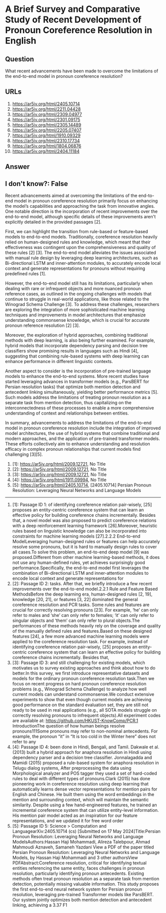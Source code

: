 # A Brief Survey and Comparative Study of Recent Development of Pronoun Coreference Resolution in English

## Question

What recent advancements have been made to overcome the limitations of the end-to-end model in pronoun coreference resolution?

## URLs

1. https://ar5iv.org/html/2405.10714
2. https://ar5iv.org/html/2211.04428
3. https://ar5iv.org/html/2309.04977
4. https://ar5iv.org/html/2301.09175
5. https://ar5iv.org/html/2305.14489
6. https://ar5iv.org/html/2205.07407
7. https://ar5iv.org/html/1910.09329
8. https://ar5iv.org/html/2310.17734
9. https://ar5iv.org/html/1804.06876
10. https://ar5iv.org/html/2404.11184

## Answer

## I don't know?: False

Recent advancements aimed at overcoming the limitations of the end-to-end model in pronoun coreference resolution primarily focus on enhancing the model’s capabilities and approaching the task from innovative angles. One notable direction is the incorporation of recent improvements over the end-to-end model, although specific details of these improvements aren't explicitly detailed in the provided passages [2]. 

First, we can highlight the transition from rule-based or feature-based models to end-to-end models. Traditionally, coreference resolution heavily relied on human-designed rules and knowledge, which meant that their effectiveness was contingent upon the comprehensiveness and quality of these rules [2] [3]. The end-to-end model alleviates the issues associated with manual rule design by leveraging deep learning architectures, such as Bi-directional LSTM and inner-attention modules, to accurately encode local context and generate representations for pronouns without requiring predefined rules [1].

However, the end-to-end model still has its limitations, particularly when dealing with rare or infrequent objects and more nuanced pronoun reference cases, as outlined in the ongoing challenges with models that continue to struggle in real-world applications, like those related to the Winograd Schema Challenge [3]. To address these challenges, researchers are exploring the integration of more sophisticated machine learning techniques and improvements in model architectures that emphasize understanding commonsense knowledge, which is crucial for accurate pronoun reference resolution [2] [3].

Moreover, the exploration of hybrid approaches, combining traditional methods with deep learning, is also being further examined. For example, hybrid models that incorporate dependency parsing and decision tree classifiers show promising results in languages such as Hindi [4], suggesting that combining rule-based systems with deep learning can enhance performance in different linguistic contexts. 

Another aspect to consider is the incorporation of pre-trained language models to enhance the end-to-end systems. More recent studies have started leveraging advances in transformer models (e.g., ParsBERT for Persian resolution tasks) that optimize both mention detection and antecedent linking simultaneously, yielding better performance metrics [5]. Such models address the limitations of treating pronoun resolution as a separate task from mention detection, thus capitalizing on the interconnectedness of these processes to enable a more comprehensive understanding of context and relationships between entities.

In summary, advancements to address the limitations of the end-to-end model in pronoun coreference resolution include the integration of improved model architectures, the use of hybrid systems that combine traditional and modern approaches, and the application of pre-trained transformer models. These efforts collectively aim to enhance understanding and resolution efficacy in complex pronoun relationships that current models find challenging [3][5].

1. [1]:  https://ar5iv.org/html/2009.12721, No Title
2. [2]:  https://ar5iv.org/html/2009.12721, No Title
3. [3]:  https://ar5iv.org/html/2009.12721, No Title
4. [4]:  https://ar5iv.org/html/1911.09994, No Title
5. [5]:  https://ar5iv.org/html/2405.10714, [2405.10714] Persian Pronoun Resolution: Leveraging Neural Networks and Language Models
---
1. [1]:  Passage ID 1: of identifying coreference relation pair-wisely, [25] proposes an entity-centric coreference system that can learn an effective policy for building coreference chains incrementally. Besides that, a novel model was also proposed to predict coreference relations with a deep reinforcement learning framework [26].Moreover, heuristic rules based on linguistic knowledge can also be incorporated into constraints for machine learning models [27].2.2.2 End-to-end ModelLeveraging human-designed rules or features can help accurately resolve some pronouns, but it is hard to manually design rules to cover all cases.To solve this problem, an end-to-end deep model [9] was proposed.Different from other machine learning-based methods, it does not use any human-defined rules, yet achieves surprisingly good performance.Specifically, the end-to-end model first leverages the combination of Bi-directional LSTM and inner-attention modules to encode local context and generate representations for
2. [2]:  Passage ID 2: tasks. After that, we briefly introduce a few recent improvements over the end-to-end model.2.2.1 Rule and Feature Based MethodsBefore the deep learning era, human-designed rules [2, 19], knowledge [20, 21], or features [3, 22] dominated the general coreference resolution and PCR tasks. Some rules and features are crucial for correctly resolving pronouns [23]. For example, ‘he’ can only refer to males and ‘she’ can only refer to females; ‘it’ can only refer to singular objects and ‘them’ can only refer to plural objects.The performances of these methods heavily rely on the coverage and quality of the manually defined rules and features.Based on these designed features [24], a few more advanced machine learning models were applied to the coreference resolution task. For example, instead of identifying coreference relation pair-wisely, [25] proposes an entity-centric coreference system that can learn an effective policy for building coreference chains incrementally. Besides that,
3. [3]:  Passage ID 3: and still challenging for existing models, which motivates us to survey existing approaches and think about how to do better.In this survey, we first introduce representative datasets and models for the ordinary pronoun coreference resolution task.Then we focus on recent progress on hard pronoun coreference resolution problems (e.g., Winograd Schema Challenge) to analyze how well current models can understand commonsense.We conduct extensive experiments to show that even though current models are achieving good performance on the standard evaluation set, they are still not ready to be used in real applications (e.g., all SOTA models struggle on correctly resolving pronouns to infrequent objects).All experiment codes are available at: https://github.com/HKUST-KnowComp/PCR.1 IntroductionThe question of how human beings resolve pronouns111Some pronouns may refer to non-nominal antecedents. For example, the pronoun “it” in “It is too cold in the Winter here” does not refer to any
4. [4]:  Passage ID 4: been done in Hindi, Bengali, and Tamil. Dakwale et al. (2013) built a hybrid approach for anaphora resolution in Hindi using dependency parser and a decision tree classifier. Jonnalagadda and Mamidi (2015) proposed a rule-based system for anaphora resolution in Telugu dialog systems, After preprocessing the data using Morphological analyzer and POS tagger they used a set of hard-coded rules to deal with different types of pronouns.Clark (2015) has done pioneering work in coreference resolution using deep learning that automatically learns dense vector representations for mention pairs for English and Chinese. He built them using the word embeddings in the mention and surrounding context, which will maintain the semantic similarity. Despite using a few hand-engineered features, he trained an incremental coreference system that can utilize entity-level information. His mention pair model acted as an inspiration for our feature representations, and we updated it for free word order
5. [5]:  Passage ID 5: Science > Computation and LanguagearXiv:2405.10714 (cs)  [Submitted on 17 May 2024]Title:Persian Pronoun Resolution: Leveraging Neural Networks and Language ModelsAuthors:Hassan Haji Mohammadi, Alireza Talebpour, Ahmad Mahmoudi Aznaveh, Samaneh Yazdani View a PDF of the paper titled Persian Pronoun Resolution: Leveraging Neural Networks and Language Models, by Hassan Haji Mohammadi and 3 other authorsView PDFAbstract:Coreference resolution, critical for identifying textual entities referencing the same entity, faces challenges in pronoun resolution, particularly identifying pronoun antecedents. Existing methods often treat pronoun resolution as a separate task from mention detection, potentially missing valuable information. This study proposes the first end-to-end neural network system for Persian pronoun resolution, leveraging pre-trained Transformer models like ParsBERT. Our system jointly optimizes both mention detection and antecedent linking, achieving a 3.37 F1